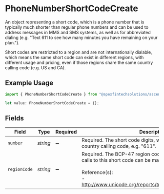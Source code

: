 # PhoneNumberShortCodeCreate

An object representing a short code, which is a phone number that is typically much shorter than regular phone numbers and can be used to address messages in MMS and SMS systems, as well as for abbreviated dialing (e.g. "Text 611 to see how many minutes you have remaining on your plan.").

 Short codes are restricted to a region and are not internationally dialable, which means the same short code can exist in different regions, with different usage and pricing, even if those regions share the same country calling code (e.g. US and CA).

## Example Usage

```typescript
import { PhoneNumberShortCodeCreate } from "@apexfintechsolutions/ascend-sdk/models/components";

let value: PhoneNumberShortCodeCreate = {};
```

## Fields

| Field                                                                                                                                                                                             | Type                                                                                                                                                                                              | Required                                                                                                                                                                                          | Description                                                                                                                                                                                       |
| ------------------------------------------------------------------------------------------------------------------------------------------------------------------------------------------------- | ------------------------------------------------------------------------------------------------------------------------------------------------------------------------------------------------- | ------------------------------------------------------------------------------------------------------------------------------------------------------------------------------------------------- | ------------------------------------------------------------------------------------------------------------------------------------------------------------------------------------------------- |
| `number`                                                                                                                                                                                          | *string*                                                                                                                                                                                          | :heavy_minus_sign:                                                                                                                                                                                | Required. The short code digits, without a leading plus ('+') or country calling code, e.g. "611".                                                                                                |
| `regionCode`                                                                                                                                                                                      | *string*                                                                                                                                                                                          | :heavy_minus_sign:                                                                                                                                                                                | Required. The BCP-47 region code of the location where calls to this short code can be made, such as "US" and "BB".<br/><br/> Reference(s):<br/> - http://www.unicode.org/reports/tr35/#unicode_region_subtag |